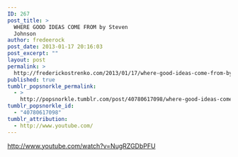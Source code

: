 ```yaml
---
ID: 267
post_title: >
  WHERE GOOD IDEAS COME FROM by Steven
  Johnson
author: fredeerock
post_date: 2013-01-17 20:16:03
post_excerpt: ""
layout: post
permalink: >
  http://frederickostrenko.com/2013/01/17/where-good-ideas-come-from-by-steven-johnson-by/
published: true
tumblr_popsnorkle_permalink:
  - >
    http://popsnorkle.tumblr.com/post/40780617098/where-good-ideas-come-from-by-steven-johnson-by
tumblr_popsnorkle_id:
  - "40780617098"
tumblr_attribution:
  - http://www.youtube.com/
---
```

http://www.youtube.com/watch?v=NugRZGDbPFU